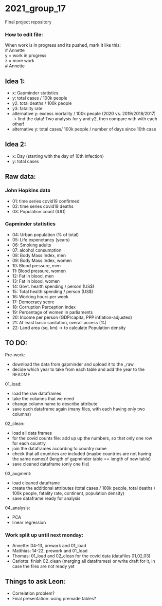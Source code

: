 # 2021_group_17
Final project repository

### How to edit file: 
When work is in progress and its pushed, mark it like this:  
\# Annette  
y = work in progress  
z = more work  
\# Annette  



## Idea 1:
- x: Gapminder statistics
- y: total cases / 100k people
- y2: total deaths / 100k people
- y3: fatality rate
- alternative y: excess mortality / 100k people (2020 vs. 2019/2018/2017) -> find the data!
Two analysis for y and y2, then compare with with each other!
- alternative y:  total cases/ 100k people / number of days since 10th case 

## Idea 2:
- x: Day (starting with the day of 10th infection)
- y: total cases

## Raw data:

### John Hopkins data
- 01: time series covid19 confirmed
- 02: time series covid19 deaths
- 03: Population count (IUD)

### Gapminder statistics
- 04: Urban population (% of total)
- 05: Life expenctancy (years)
- 06: Smoking adults
- 07: alcohol consumption
- 08: Body Mass Index, men
- 09: Body Mass Index, women
- 10: Blood pressure, men 
- 11: Blood pressure, women
- 12: Fat in blood, men
- 13: Fat in blood, women
- 14: Govt. health spending / person (US$)
- 15: Total health spending / person (US$)
- 16: Working hours per week
- 17: Democracy score
- 18: Corruption Perception index 
- 19: Percentage of women in parliaments
- 20: Income per person (GDP/capita, PPP inflation-adjusted)
- 21: At least basic sanitation, overall access (%)
- 22: Land area (sq. km) -> to calculate Population density


## TO DO:

Pre-work:
- download the data from gapminder and upload it to the _raw
- decide which year to take from each table and add the year to the README  

01_load: 
- load the raw dataframes
- take the columns that we need
- change column name to describe attribute
- save each dataframe again (many files, with each having only two columns)  

02_clean:
- load all data frames
- for the covid counts file: add up up the numbers, so that only one row for each country
- join the dataframes according to country name
- check that all countries are included (maybe countries are not having the same names)! (length of gapminder table == length of new table)
- save cleaned dataframe (only one file)  

03_augment:
- load cleaned dataframe
- create the additional attributes (total cases / 100k people, total deaths / 100k people, fatality rate, continent, population density)
- save dataframe ready for analysis  

04_analysis:
- PCA
- linear regression

### Work split up until next monday:
- Annette: 04-13, prework and 01_load
- Matthias: 14-22, prework and 01_load
- Thomas: 01_load and 02_clean for the covid data (datafiles 01,02,03)
- Carlotta: finish 02_clean (merging all dataframes) or write draft for it, in case the files are not ready yet

## Things to ask Leon:

- Correlation problem? 
- Final presentation: using premade tables?
